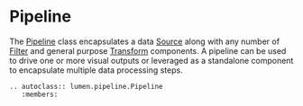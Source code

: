 # Pipeline

The [Pipeline](lumen.pipeline.Pipeline) class encapsulates a data
[Source](lumen.sources.base.Source) along with any number of
[Filter](lumen.filters.Filter) and general purpose
[Transform](lumen.transforms.Transform) components. A pipeline can be
used to drive one or more visual outputs or leveraged as a standalone
component to encapsulate multiple data processing steps.

```{eval-rst}
.. autoclass:: lumen.pipeline.Pipeline
   :members:
```
